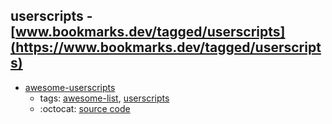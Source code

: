 userscripts - [www.bookmarks.dev/tagged/userscripts](https://www.bookmarks.dev/tagged/userscripts)
---
* [awesome-userscripts](https://github.com/brunocvcunha/awesome-userscripts#readme)
    * tags: [awesome-list](../tagged/awesome-list.md), [userscripts](../tagged/userscripts.md)
    * :octocat: [source code](https://github.com/brunocvcunha/awesome-userscripts#readme)
